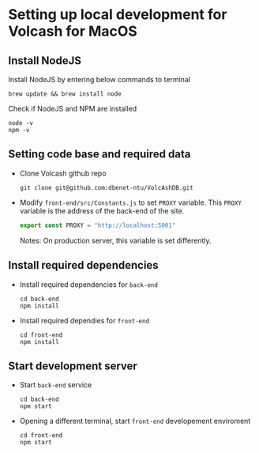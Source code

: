 # Setting up local development for Volcash for MacOS

## Install NodeJS

Install NodeJS by entering below commands to terminal

```shell
brew update && brew install node
```

Check if NodeJS and NPM are installed 

```shell
node -v 
npm -v
```

## Setting code base and required data

- Clone Volcash github repo 

    ```shell
    git clone git@github.com:dbenet-ntu/VolcAshDB.git
    ```

- Modify `front-end/src/Constants.js` to set `PROXY` variable. This `PROXY` variable is the address of the back-end of the site.

    ```javascript
    export const PROXY = "http://localhost:5001"
    ```
    
    Notes: On production server, this variable is set differently.

## Install required dependencies

- Install required dependencies for `back-end`

    ```shell
    cd back-end
    npm install
    ```

- Install required dependies for `front-end`
    ```shell
    cd front-end
    npm install
    ```

## Start development server

- Start `back-end` service

    ```shell
    cd back-end 
    npm start
    ```

- Opening a different terminal, start `front-end` developement enviroment

    ```shell
    cd front-end
    npm start
    ```




